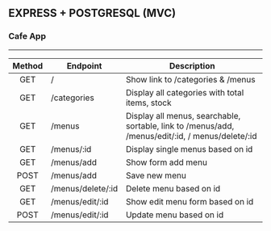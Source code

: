 ## EXPRESS + POSTGRESQL (MVC)

### Cafe App
---


| Method   |      Endpoint      |  Description                      |
|:--------:|--------------------|-----------------------------------|
| GET    | /                  | Show link to /categories & /menus |
| GET    | /categories        | Display all categories with total items, stock            |
| GET    | /menus             | Display all menus, searchable, sortable, link to /menus/add, /menus/edit/:id, / menus/delete/:id      | 
| GET    | /menus/:id         | Display single menus based on id  |
| GET    | /menus/add         | Show form add menu                |
| POST   | /menus/add         | Save new menu                     |
| GET    | /menus/delete/:id  | Delete menu based on id           |
| GET    | /menus/edit/:id    | Show edit menu form based on id   |
| POST   | /menus/edit/:id    | Update menu based on id           |